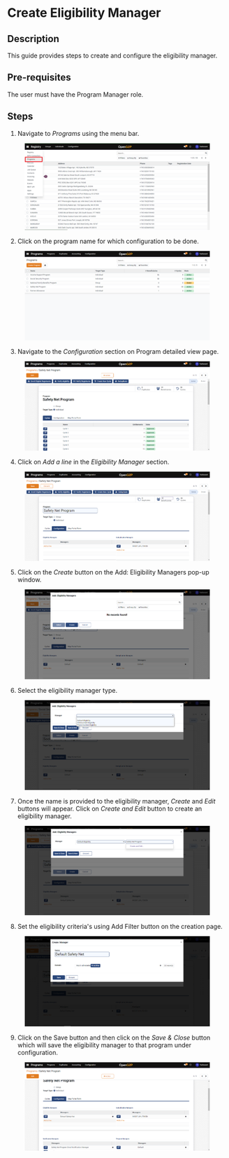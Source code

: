 # Create Eligibility Manager

## Description

This guide provides steps to create and configure the eligibility manager.

## Pre-requisites

The user must have the Program Manager role.

## Steps

1. Navigate to _Programs_ using the menu bar.

<figure><img src="../../.gitbook/assets/programs.png" alt=""><figcaption></figcaption></figure>

2. Click on the program name for which configuration to be done.

<figure><img src="../../.gitbook/assets/program-list-view-page.png" alt=""><figcaption></figcaption></figure>

3. Navigate to the _Configuration_ section on Program detailed view page.

<figure><img src="../../.gitbook/assets/program-detailed-view.png" alt=""><figcaption></figcaption></figure>

4. Click on _Add a line_ in the _Eligibility Manager_ section.

<figure><img src="../../.gitbook/assets/eligibility-add-line.png" alt=""><figcaption></figcaption></figure>

5. Click on the _Create_ button on the Add: Eligibility Managers pop-up window.

<figure><img src="../../.gitbook/assets/add-eligibilty-manager.png" alt=""><figcaption></figcaption></figure>

6. Select the eligibility manager type.

<figure><img src="../../.gitbook/assets/eligibility-manager-type.png" alt=""><figcaption></figcaption></figure>

7. Once the name is provided to the eligibility manager, _Create_ and _Edit_ buttons will appear. Click on _Create and Edit_ button to create an eligibility manager.

<figure><img src="../../.gitbook/assets/eligibility-manager-create-and-edit.png" alt=""><figcaption></figcaption></figure>

8. Set the eligibility criteria's using Add Filter button on the creation page.

<figure><img src="../../.gitbook/assets/eligibility-manager-create.png" alt=""><figcaption></figcaption></figure>

9. Click on the Save button and then click on the _Save & Close_ button which will save the eligibility manager to that program under configuration.

<figure><img src="../../.gitbook/assets/added-eligibility-manager.png" alt=""><figcaption></figcaption></figure>
